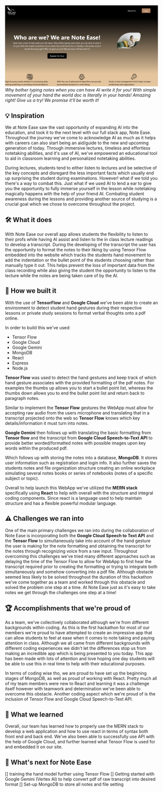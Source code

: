 ![Alt text](landingpage.png?raw=true "Optional Title")
_Why bother typing notes when you can have AI write it for you! With simple movement of your hand the world doc is literally in your hands! Amazing right! Give us a try! We promise it'll be worth it!_

## 💡 Inspiration
We at Note Ease saw the vast opportunity of expanding AI into the education, and took it to the next level with our full stack app, Note Ease. Throughout the journey we've come to acknowledge AI as much as it helps with careers can also start being an aid/guide to the new and upcoming generation of today. Through immersive lectures, timeless and effortless notetaking abilities, and it's use of AI, we've empowered an educational tool to aid in classroom learning and personalized notetaking abilities. 

During lectures, students tend to either listen to lectures and be selective of the key concepts and disregard the less important facts which usually end up surprising the student during examinations. However! what if we told you there's a way to combat this. Just what if we used AI to lend a ear to give you the opportunity to fully immerse yourself in the lesson while notetaking magically happens with the help of your friend AI. Combating student awareness during the lessons and providing another source of studying is a crucial goal which we chose to overcome throughout the project. 

## 🛠️ What it does
With Note Ease our overall app allows students the flexibility to listen to their profs while having AI assist and listen to the in class lecture readings to develop a transcript. During the developing of the transcript the user has the opportunity to format the notes to their liking by using Tensor Flow embedded into the website which tracks the students hand movement to add the indentation or the bullet point of the students choosing rather than manually type it out. This helps prevent the loss of important data from the class recording while also giving the student the opportunity to listen to the lecture while the notes are being taken care of by the AI. 

## 🧰 How we built it
With the use of **TensorFlow** and **Google Cloud** we've been able to create an environment to detect student hand gestures during their respective lessons or private study sessions to format verbal thoughts onto a pdf online.

In order to build this we've used:
- Tensor Flow
- Google Cloud
- Google Gemini
- MongoDB
- React
- Express
- Node.js

**Tensor Flow** was used to detect the hand gestures and keep track of which hand gesture associates with the provided formatting of the pdf notes. For examples the thumbs up allows you to start a bullet point list, whereas the thumbs down allows you to end the bullet point list and return back to paragraph notes. 

Similar to implement the **Tensor Flow** gestures the WebApp must allow for accepting raw audio from the users microphone and translating that in a transcript projected onto the web so **Tensor Flow** knows which key details/information it must turn into notes.

**Google Gemini** then follows up with translating the basic formatting from **Tensor flow** and the transcript from **Google Cloud Speech-to-Text API** to provide better worded/formatted notes with possible images upon key words within the produced pdf.

Which follows up with storing the notes into a database, **MongoDB**. It stores user information such as registration and login info. It also further saves the students notes and file organization structure creating an online workplace simulating several notes books or series of notebooks (notes of a specific subject or topic). 

Overall to help launch this WebApp we've utilized the **MERN stack** specifically using **React** to help with overall with the structure and integral coding components. Since react is a language used to help maintain structure and has a flexible powerful modular language. 

## ⚠️ Challenges we ran into
One of the main primary challenges we ran into during the collaboration of Note Ease is incorporating both the **Google Cloud Speech to Text API** and the **Tensor Flow** to simultaneously take into account of the hand gesture the user is making for the note formatting and obtaining the transcript for the notes through recognizing voice from a raw input. Throughout overcoming this challenges we've tried many different approaches such as delaying the time of the Tensor Flow to allow for WebApp to first hear the transcript required prior to creating the formatting or trying to integrate both simultaneously and somehow converting into a pdf file. Although obstacle seemed less likely to be solved throughout the duration of this hackathon we've come together as a team and worked through this obstacle and solved the problem one step at a time. At Note Ease just as it's easy to take notes we get through the challenges one step at a time!

## 🏆 Accomplishments that we're proud of
As a team, we've collectively collaborated although we're from different backgrounds within coding. As this is the first hackathon for most of our members we're proud to have attempted to create an impressive app that can allow students to feel at ease when it comes to note taking and paying attention in class. Although we all came from different backgrounds with different coding experiences we didn't let the differences stop us from making an incredible app which is being presented to you today. This app has been made with lots of attention and love hoping one day students will be able to use this in real time to help with their educational purposes.

In terms of coding wise tho, we are proud to have set up the beginning stages of MongoDB, as well as proud of working with React. Pretty much all of my team members were new to React and learning it was a challenge itself however with teamwork and determination we've been able to overcome this obstacle. Another coding aspect which we're proud of is the inclusion of Tensor Flow and Google Cloud Speech-to-Text API.

## 📑 What we learned
Overall, our team has learned how to properly use the MERN stack to develop a web application and how to use react in terms of syntax both front end and back end. We've also been able to successfully use API with the help of Google Cloud, and further learned what Tensor Flow is used for and embedded it on our site. 

## 🔮 What's next for Note Ease
[] training the hand model further using Tensor Flow
[] Getting started with Google Gemini (Vertex AI) to help convert pdf of raw transcript into desired format 
[] Set-up MongoDB to store all notes and file setting
